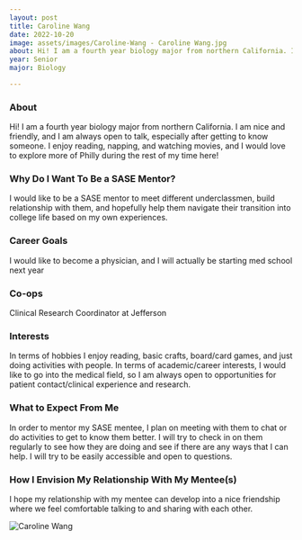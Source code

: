 ```yaml
---
layout: post
title: Caroline Wang 
date: 2022-10-20
image: assets/images/Caroline-Wang - Caroline Wang.jpg
about: Hi! I am a fourth year biology major from northern California. I am nice and friendly, and I am always open to talk, especially after getting to know someone. I enjoy reading, napping, and watching movies, and I would love to explore more of Philly during the rest of my time here!
year: Senior
major: Biology

---
```


### About

Hi! I am a fourth year biology major from northern California. I am nice and friendly, and I am always open to talk, especially after getting to know someone. I enjoy reading, napping, and watching movies, and I would love to explore more of Philly during the rest of my time here!

### Why Do I Want To Be a SASE Mentor?

I would like to be a SASE mentor to meet different underclassmen, build relationship with them, and hopefully help them navigate their transition into college life based on my own experiences. 

### Career Goals

I would like to become a physician, and I will actually be starting med school next year

### Co-ops

Clinical Research Coordinator at Jefferson

### Interests

In terms of hobbies I enjoy reading, basic crafts, board/card games, and just doing activities with people. In terms of academic/career interests, I would like to go into the medical field, so I am always open to opportunities for patient contact/clinical experience and research.

### What to Expect From Me

In order to mentor my SASE mentee, I plan on meeting with them to chat or do activities to get to know them better. I will try to check in on them regularly to see how they are doing and see if there are any ways that I can help. I will try to be easily accessible and open to questions. 

### How I Envision My Relationship With My Mentee(s) 

I hope my relationship with my mentee can develop into a nice friendship where we feel comfortable talking to and sharing with each other. 

<div class="text-center my-5">
    <img src="https://sase-drexel.github.io/mentorship-2021/assets/images/Caroline-Wang.jpg" alt="Caroline Wang" class="rounded post-img" />
</div>
